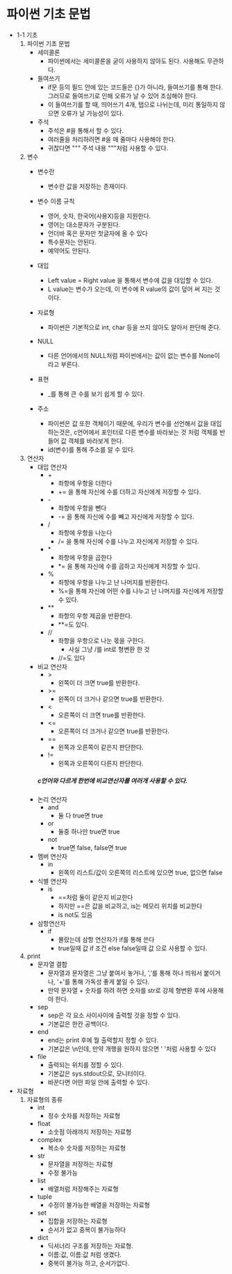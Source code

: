 # 파이썬 기초 문법
- 1-1 기초
    1. 파이썬 기초 문법
        - 세미콜론
            - 파이썬에서는 세미콜론을 굳이 사용하지 않아도 된다. 사용해도 무관하다.
        - 들여쓰기
            - if문 등의 필드 안에 있는 코드들은 {}가 아니라, 들여쓰기를 통해 한다. 그러므로 들여쓰기로 인해 오류가 날 수 있어 조심해야 한다.
            - 이 들여쓰기를 할 때, 띄어쓰기 4개, 탭으로 나뉘는데, 미리 통일하지 않으면 오류가 날 가능성이 있다.
        - 주석
            - 주석은 #을 통해서 할 수 있다.
            - 여러줄을 처리하려면 #을 매 줄마다 사용해야 한다.
            - 귀찮다면 """ 주석 내용 """처럼 사용할 수 있다.
    2. 변수
        - 변수란
            - 변수란 값을 저장하는 존재이다.
        - 변수 이름 규칙
            - 영어, 숫자, 한국어(사용X)등을 지원한다.
            - 영어는 대소문자가 구분된다.
            - 언더바 혹은 문자만 첫글자에 올 수 있다
            - 특수문자는 안된다.
            - 예약어도 안된다.
        - 대입
            - Left value = Right value 을 통해서 변수에 값을 대입할 수 있다.
            - L value는 변수가 오는데, 이 변수에 R value의 값이 덮어 써 지는 것이다.
        - 자료형
            - 파이썬은 기본적으로 int, char 등을 쓰지 않아도 알아서 판단해 준다.
        - NULL
            - 다른 언어에서의 NULL처럼 파이썬에서는 값이 없는 변수를 None이라고 부른다.

        - 표현
            - _를 통해 큰 수를 보기 쉽게 할 수 있다.
        - 주소
            - 파이썬은 값 또한 객체이기 때문에, 우리가 변수를 선언해서 값을 대입하는것은, c언어에서 포인터로 다른 변수를 바라보는 것 처럼 객체를 반들어 값 객체를 바라보게 한다.
            - id(변수)를 통해 주소를 알 수 있다.
    3. 연산자
        - 대입 연산자
            - \+
                - 좌항에 우항을 더한다
                - += 을 통해 자신에 수를 더하고 자신에게 저장할 수 있다.
            - \-
                - 좌항에 우항을 뺀다
                - -= 을 통해 자신에 수를 빼고 자신에게 저장할 수 있다.
            - \/
                - 좌항에 우항을 나눈다
                - /= 을 통해 자신에 수를 나누고 자신에게 저장할 수 있다.
            - \*
                - 좌항에 우항을 곱한다
                - *= 을 통해 자신에 수를 곱하고 자신에게 저장할 수 있다.
            - \%
                - 좌항에 우항을 나누고 난 나머지를 반환한다.
                - %=을 통해 자신에 어떤 수를 나누고 난 나머지를 자신에게 저장할 수 있다.
            - **
                - 좌항의 우항 제곱을 반환한다.
                - **=도 있다.
            - //
                - 좌항을 우항으로 나눈 몫을 구한다.
                    - 사실 그냥 /를 int로 형변환 한 것
                - //=도 있다
        - 비교 연산자
            - \>
                - 왼쪽이 더 크면 true를 반환한다.
            - \>=
                - 왼쪽이 더 크거나 같으면 true를 반환한다.
            - \<
                - 오른쪽이 더 크면 true를 반환한다.
            - \<=
                - 오른쪽이 더 크거나 같으면 true를 반환한다.
            - \==
                - 왼쪽과 오른쪽이 같은지 판단한다.
            - !=
                - 왼쪽과 오른쪽이 다른지 판단한다.
            ##### c언어와 다르게 한번에 비교연산자를 여러개 사용할 수 있다.
        - 논리 연산자
            - and
                - 둘 다 true면 true
            - or
                - 둘중 하나만 true면 true
            - not
                - true면 false, false면 true
        - 멤버 연산자
            - in
                - 왼쪽의 리스트/값이 오른쪽의 리스트에 있으면 true, 없으면 false
        - 식별 연산자
            - is
                - ==처럼 둘이 같은지 비교한다
                - 하지만 ==은 값을 비교하고, is는 메모리 위치를 비교한다
                - is not도 있음
        - 삼항연산자
            - if
                - 몰랐는데 삼항 연산자가 if를 통해 쓴다
                - true일때 값 if 조건 else false일때 값 으로 사용할 수 있다.
    4. print
        - 문자열 결합
            - 문자열과 문자열은 그냥 붙여서 놓거나, ','를 통해 하나 띄워서 붙이거나, '+'를 통해 가독성 좋게 붙일 수 있다.
            - 만약 문자열 + 숫자를 하려 하면 숫자를 str로 강제 형변환 후에 사용해야 한다.
        - sep
            - sep은 각 요소 사이사이에 출력할 것을 정할 수 있다.
            - 기본값은 한칸 공백이다.
        - end
            - end는 print 후에 뭘 출력할지 정할 수 있다.
            - 기본값은 \n인데, 만약 개행을 원하지 않으면 ' '처럼 사용할 수 있다
        - file
            - 출력되는 위치를 정할 수 있다.
            - 기본값은 sys.stdout으로, 모니터이다.
            - 바꾼다면 어떤 파일 안에 출력할 수 있다.
- 자료형
    1. 자료형의 종류
        - int
            - 정수 숫자를 저장하는 자료형
        - float
            - 소숫점 아래까지 저장하는 자료형
        - complex
            - 복소수 숫자를 저장하는 자료형
        - str
            - 문자열을 저장하는 자료형
            - 수정 불가능
        - list
            - 배열처럼 저장해주는 자료형
        - tuple
            - 수정이 불가능한 배열을 저장하는 자료형
        - set
            - 집합을 저장하는 자료형
            - 순서가 없고 중복이 불가능하다
        - dict
            - 딕셔너리 구조를 저장하는 자료형.
            - 이름:값, 이름:값 처럼 생겼다.
            - 중복이 불가능 하고, 순서가없다.